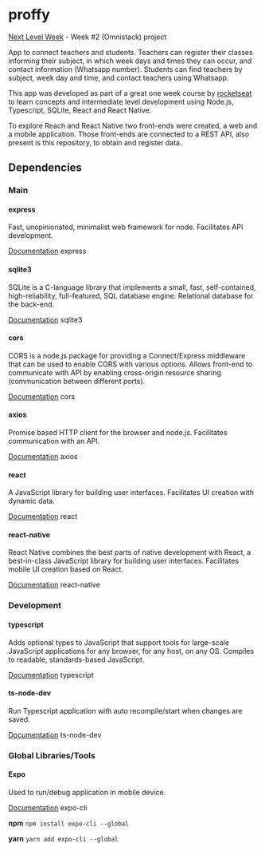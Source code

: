 # proffy
[Next Level Week](https://nextlevelweek.com/) - Week #2 (Omnistack) project

App to connect teachers and students. 
Teachers can register their classes informing their subject, in which week days and times they can occur, and contact information (Whatsapp number).
Students can find teachers by subject, week day and time, and contact teachers using Whatsapp.

This app was developed as part of a great one week course by [rocketseat](https://rocketseat.com.br/) to learn concepts and intermediate level development using Node.js, Typescript, SQLite, React and React Native.

To explore Reach and React Native two front-ends were created, a web and a mobile application. Those front-ends are connected to a REST API, also present is this repository, to obtain and register data.

## Dependencies

### Main

#### express
Fast, unopinionated, minimalist web framework for node.
Facilitates API development.

[Documentation](https://expressjs.com/)
express

#### sqlite3
SQLite is a C-language library that implements a small, fast, self-contained, high-reliability, full-featured, SQL database engine.
Relational database for the back-end.

[Documentation](https://www.sqlite.org/)
sqlite3

#### cors
CORS is a node.js package for providing a Connect/Express middleware that can be used to enable CORS with various options.
Allows front-end to communicate with API by enabling cross-origin resource sharing (communication between different ports).

[Documentation](https://www.npmjs.com/package/cors)
cors

#### axios
Promise based HTTP client for the browser and node.js.
Facilitates communication with an API.

[Documentation](https://github.com/axios/axios)
axios

#### react
A JavaScript library for building user interfaces.
Facilitates UI creation with dynamic data.

[Documentation](https://reactjs.org/)
react

#### react-native
React Native combines the best parts of native development with React, a best-in-class JavaScript library for building user interfaces.
Facilitates mobile UI creation based on React.

[Documentation](https://reactnative.dev/)
react-native


### Development

#### typescript
Adds optional types to JavaScript that support tools for large-scale JavaScript applications for any browser, for any host, on any OS. Compiles to readable, standards-based JavaScript.

[Documentation](https://github.com/Microsoft/TypeScript)
typescript

#### ts-node-dev
Run Typescript application with auto recompile/start when changes are saved.

[Documentation](https://yarnpkg.com/package/ts-node-dev)
ts-node-dev


### Global Libraries/Tools

#### Expo
Used to run/debug application in mobile device.

[Documentation](https://docs.expo.io/workflow/expo-cli/)
expo-cli

**npm** `npm install expo-cli --global`

**yarn** `yarn add expo-cli --global`